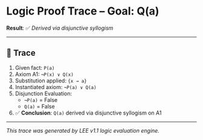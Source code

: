 # Logic Proof Trace – Goal: Q(a)

**Result**: ✅ *Derived via disjunctive syllogism*

---

## 🧠 Trace

1. Given fact: `P(a)`
2. Axiom A1: `¬P(x) ∨ Q(x)`
3. Substitution applied: `{x → a}`
4. Instantiated axiom: `¬P(a) ∨ Q(a)`
5. Disjunction Evaluation:
   - `¬P(a)` = False
   - `Q(a)` = False
6. ✅ **Conclusion**: `Q(a)` derived via disjunctive syllogism on A1

---

_This trace was generated by LEE v1.1 logic evaluation engine._
